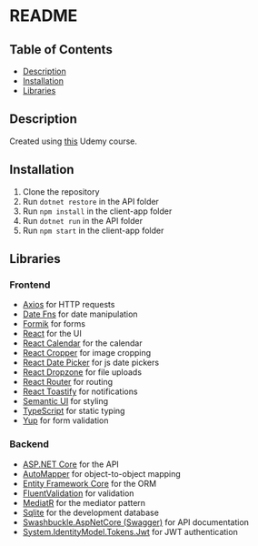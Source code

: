 # README

## Table of Contents

- [Description](#description)
- [Installation](#installation)
- [Libraries](#libraries)

## Description

Created using [this](https://www.udemy.com/course/complete-guide-to-building-an-app-with-net-core-and-react/) Udemy course.

## Installation

1. Clone the repository
2. Run `dotnet restore` in the API folder
3. Run `npm install` in the client-app folder
4. Run `dotnet run` in the API folder
5. Run `npm start` in the client-app folder

## Libraries

### Frontend

- [Axios](https://axios-http.com/) for HTTP requests
- [Date Fns](https://date-fns.org/) for date manipulation
- [Formik](https://formik.org/) for forms
- [React](https://reactjs.org/) for the UI
- [React Calendar](https://www.npmjs.com/package/react-calendar) for the calendar
- [React Cropper](https://react-cropper.github.io/react-cropper/) for image cropping
- [React Date Picker](https://www.reactdatepicker.com/) for js date pickers
- [React Dropzone](https://react-dropzone.js.org/) for file uploads
- [React Router](https://reactrouter.com/) for routing
- [React Toastify](https://fkhadra.github.io/react-toastify/introduction) for notifications
- [Semantic UI](https://react.semantic-ui.com/) for styling
- [TypeScript](https://www.typescriptlang.org/) for static typing
- [Yup](https://www.npmjs.com/package/yup) for form validation

### Backend

- [ASP.NET Core](https://dotnet.microsoft.com/apps/aspnet) for the API
- [AutoMapper](https://automapper.org/) for object-to-object mapping
- [Entity Framework Core](https://docs.microsoft.com/en-us/ef/core/) for the ORM
- [FluentValidation](https://fluentvalidation.net/) for validation
- [MediatR](https://github.com/jbogard/MediatR/wiki) for the mediator pattern
- [Sqlite](https://www.sqlite.org/index.html) for the development database
- [Swashbuckle.AspNetCore (Swagger)](https://swagger.io/) for API documentation
- [System.IdentityModel.Tokens.Jwt](https://www.nuget.org/packages/System.IdentityModel.Tokens.Jwt/) for JWT authentication
